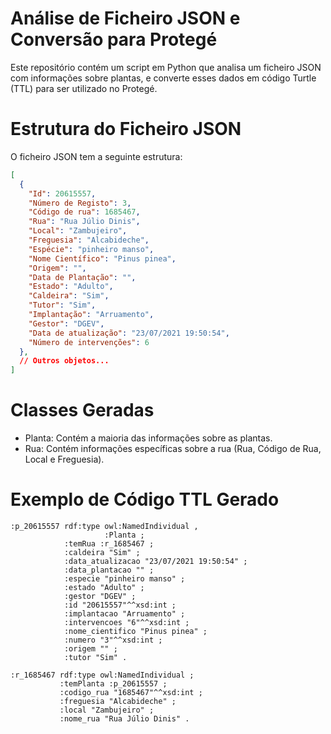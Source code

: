 # Análise de Ficheiro JSON e Conversão para Protegé
Este repositório contém um script em Python que analisa um ficheiro JSON com informações sobre plantas, e converte esses dados em código Turtle (TTL) para ser utilizado no Protegé.

# Estrutura do Ficheiro JSON
O ficheiro JSON tem a seguinte estrutura:

```json
[
  {
    "Id": 20615557,
    "Número de Registo": 3,
    "Código de rua": 1685467,
    "Rua": "Rua Júlio Dinis",
    "Local": "Zambujeiro",
    "Freguesia": "Alcabideche",
    "Espécie": "pinheiro manso",
    "Nome Científico": "Pinus pinea",
    "Origem": "",
    "Data de Plantação": "",
    "Estado": "Adulto",
    "Caldeira": "Sim",
    "Tutor": "Sim",
    "Implantação": "Arruamento",
    "Gestor": "DGEV",
    "Data de atualização": "23/07/2021 19:50:54",
    "Número de intervenções": 6
  },
  // Outros objetos...
]
``` 
# Classes Geradas
- Planta: Contém a maioria das informações sobre as plantas.
- Rua: Contém informações específicas sobre a rua (Rua, Código de Rua, Local e Freguesia).

# Exemplo de Código TTL Gerado
```turtle
:p_20615557 rdf:type owl:NamedIndividual ,
                     :Planta ;
            :temRua :r_1685467 ;
            :caldeira "Sim" ;
            :data_atualizacao "23/07/2021 19:50:54" ;
            :data_plantacao "" ;
            :especie "pinheiro manso" ;
            :estado "Adulto" ;
            :gestor "DGEV" ;
            :id "20615557"^^xsd:int ;
            :implantacao "Arruamento" ;
            :intervencoes "6"^^xsd:int ;
            :nome_cientifico "Pinus pinea" ;
            :numero "3"^^xsd:int ;
            :origem "" ;
            :tutor "Sim" .

:r_1685467 rdf:type owl:NamedIndividual ;
           :temPlanta :p_20615557 ;
           :codigo_rua "1685467"^^xsd:int ;
           :freguesia "Alcabideche" ;
           :local "Zambujeiro" ;
           :nome_rua "Rua Júlio Dinis" .
```
